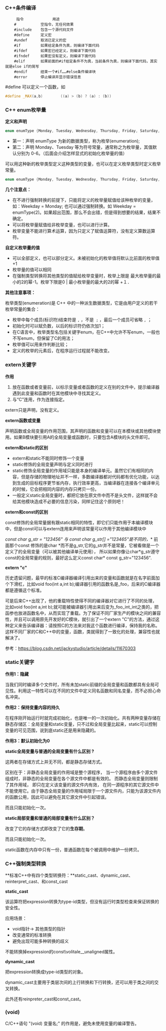 

### C++条件编译

```
     指令             用途
    #           空指令，无任何效果
    #include    包含一个源代码文件
    #define     定义宏
    #undef      取消已定义的宏
    #if         如果给定条件为真，则编译下面代码
    #ifdef      如果宏已经定义，则编译下面代码
    #ifndef     如果宏没有定义，则编译下面代码
    #elif       如果前面的#if给定条件不为真，当前条件为真，则编译下面代码，其实就是else if的简写
    #endif      结束一个#if……#else条件编译块
    #error      停止编译并显示错误信息
```

#define 可以定义一个函数，如

```c++
#define _MAX(a,b)        ((a) > (b) ? (a) : (b))
```

### C++ enum枚举量

**定义和声明**

```c++
enum enumType {Monday, Tuesday, Wednesday, Thursday, Friday, Saturday, Sunday};
```

-  第一：声明 enumType 为新的数据类型，称为枚举(enumeration); 
-  第二：声明 Monday、Tuesday 等为符号常量，通常称之为枚举量，其值默认分别为 0-6。（后面会介绍怎样显式的初始化枚举量的值） 

可以用这种新的枚举类型定义这种类型的变量，也可以在定义枚举类型时定义枚举常量。

```c++
enum enumType {Monday, Tuesday, Wednesday, Thursday, Friday, Saturday, Sunday}Weekday;
```

**几个注意点：**

- 在不进行强制转换的前提下，只能将定义的枚举量赋值给该种枚举的变量，如：Weekday = Monday; 也可以通过强制转换。如 Weekday = enumType(2)。如果超出范围，那么不会出错，但是得到想要的结果，结果不确定。
- 可以将枚举量赋值给非枚举变量，也可以进行计算。
- 枚举变量不能进行算术运算，因为只定义了赋值运算符，没有定义算数运算符。

**自定义枚举量的值**

- 可以全部定义，也可以部分定义。未被初始化的枚举值将默认比前面的枚举值+1
- 枚举量的值可以相同
- 在强制类型转换将其他类型的值赋给枚举变量时，枚举上限是 最大枚举量的最小的2的幂-1。枚举下限是0 | 最小枚举量的最大的2的幂 +１．

**其他注意事项：**

枚举类型(enumeration)是 C++ 中的一种派生数据类型，它是由用户定义的若干枚举常量的集合：

-  枚举中每个成员(标识符)结束符是 `,` ，不是` ;` ，最后一个成员可省略 `,` ； 
-  初始化时可以赋负数，以后的标识符仍依次加1； 
-  在C语言中，枚举类型名包括关键字enum，在C++中允许不写enum，一般也不写enum，但保留了C的用法； 
-  枚举值可以用来作判断比较； 
-  定义的枚举的元素后，在程序运行过程就不能改变。 

### extern关键字

**作用**

1. 放在函数或者变量前，以标示变量或者函数的定义在别的文件中，提示编译器遇到此变量和函数时在其他模块中寻找其定义。
2. 与“C”连用，作为连接指定。

extern只是声明，没有定义。

**extern函数或变量**

声明函数或全局变量的作用范围，其声明的函数和变量可以在本模块或其他模块使用。如果B模块要引用A的全局变量或函数时，只要包含A模块的头文件即可。

**extern和static的区别**

- extern和static不能同时修饰一个变量
- static修饰的全局变量声明与定义同时进行
- static修饰全局变量的作用域只能是本身的编译单元。虽然它们有相同的内容，但是存储的物理地址并不一样，多数编译器都对代码都有优化功能，以达到生成的目标程序更节省内存，执行效率更高，当编译器在连接各个编译单元的时候，它会把相同内容的内存只拷贝一份。
- 一般定义static全局变量时，都把它放在原文件中而不是头文件，这样就不会给其他模块造成不必要的信息污染，同样记住这个原则吧！

**extern和const的区别**

const修饰的全局常量据有跟static相同的特性，即它们只能作用于本编译模块中，但是const可以与extern连用来声明该常量可以作用于其他编译模块中

**const char* g_str = "123456" 与 const char g_str[] ="123465"是不同的，** 
前面那个const 修饰的是char \*而不是g_str,它的g_str并不是常量，它被看做是一个定义了的全局变量（可以被其他编译单元使用）， 所以如果你像让char\*g_str遵守const的全局常量的规则，最好这么定义const char* const g_str="123456".

**extern "c"**

历史遗留问题，最早的标准C编译器编译引用出来的变量和函数就是在名字前面加个下滑杠，比如void foo(int a,int b);编译器引用的函数名是_foo，后来的C编译器都是遵循这个标准。

可是后来C++出现了，他的重载特性使得不同的编译器对它进行了不同的处理，比如void foo(int a,int b);就可能被编译器引用出来后变为_foo_int_int之类的，把函参也放进函数名中，从而实现了重载。为了保证不同厂家生产的模块之间的兼容性，并且可以调用原先开发好的C模块，就引出了一个extern "C"的方法，通过这种定义来告诉编译器：请按照C的方法来对我这个函数进行编译，保持我的名称。这样不同厂家的C和C++中的变量，函数，类就得到了一致化的处理，兼容性也就解决了。

参考：https://blog.csdn.net/jackystudio/article/details/11670303

### static关键字

**作用1：隐藏**

当我们同时编译多个文件时，所有未加static前缀的全局变量和函数都具有全局可见性。利用这一特性可以在不同的文件中定义同名函数和同名变量，而不必担心命名冲突。

**作用2：保持变量内容的持久**

在程序刚开始运行时就完成初始化，也是唯一的一次初始化。共有两种变量存储在静态存储区：全局变量和static变量，只不过和全局变量比起来，static可以控制变量的可见范围，说到底static还是用来隐藏的。

**作用3：默认初始化为0**

**static全局变量与普通的全局变量有什么区别 ?**

这两者在存储方式上并无不同，都是静态存储方式。

区别在于：非静态全局变量的作用域是整个源程序， 当一个源程序由多个源文件组成时，非静态的全局变量在各个源文件中都是有效的。  而静态全局变量则限制了其作用域， 即只在定义该变量的源文件内有效， 在同一源程序的其它源文件中不能使用它。由于静态全局变量的作用域局限于一个源文件内，只能为该源文件内的函数公用，因此可以避免在其它源文件中引起错误。 

而且只能初始化一次。

**static局部变量和普通的局部变量有什么区别？**

改变了它的存储方式即改变了它的**生存期**。

而且只能初始化一次。

static函数在内存中只有一份，普通函数在每个被调用中维护一份拷贝。

### C++强制类型转换

**标准C++中有四个类型转换符：**static_cast、dynamic_cast、reinterpret_cast、和const_cast

**static_cast**

该运算符把expression转换为type-id类型，但没有运行时类型检查来保证转换的安全性。

应用场景：

- void指针-> 其他类型的指针
- 改变通常的标准转换
- 避免出现可能多种转换的歧义

不能转换掉expression的const\volitale\__unaligned属性。

**dynamic_cast**

把expression转换成type-id类型的对象。

dynamic_cast主要用于类层次间的上行转换和下行转换，还可以用于类之间的交叉转换。

此外还有reinpreter_cast和const_cast。

 ### (void)

C/C++语句 "(void) 变量名;" 的作用是，避免未使用变量的编译警告。